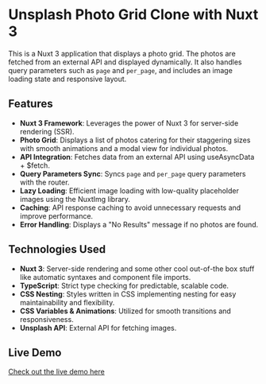 # Unsplash Photo Grid Clone with Nuxt 3

This is a Nuxt 3 application that displays a photo grid. The photos are fetched from an external API and displayed dynamically. It also handles query parameters such as `page` and `per_page`, and includes an image loading state and responsive layout.

## Features

- **Nuxt 3 Framework**: Leverages the power of Nuxt 3 for server-side rendering (SSR).
- **Photo Grid**: Displays a list of photos catering for their staggering sizes with smooth animations and a modal view for individual photos.
- **API Integration**: Fetches data from an external API using useAsyncData + $fetch.
- **Query Parameters Sync**: Syncs `page` and `per_page` query parameters with the router.
- **Lazy Loading**: Efficient image loading with low-quality placeholder images using the NuxtImg library.
- **Caching**: API response caching to avoid unnecessary requests and improve performance.
- **Error Handling**: Displays a "No Results" message if no photos are found.

## Technologies Used

- **Nuxt 3**: Server-side rendering and some other cool out-of-the box stuff like automatic syntaxes and component file imports.
- **TypeScript**: Strict type checking for predictable, scalable code.
- **CSS Nesting**: Styles written in CSS implementing nesting for easy maintainability and flexibility.
- **CSS Variables & Animations**: Utilized for smooth transitions and responsiveness.
- **Unsplash API**: External API for fetching images.

## Live Demo

[Check out the live demo here](https://unsplash-pro-theta.vercel.app)